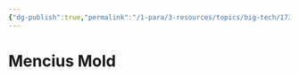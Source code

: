 ```yaml
---
{"dg-publish":true,"permalink":"/1-para/3-resources/topics/big-tech/1733982581-apfm/","noteIcon":""}
---
```



# Mencius Mold

